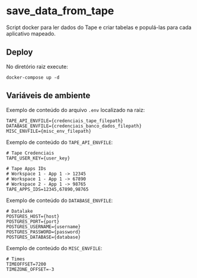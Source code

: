 # save_data_from_tape

Script docker para ler dados do Tape e criar tabelas e populá-las para cada aplicativo mapeado.

## Deploy

No diretório raiz execute:

`docker-compose up -d`

## Variáveis de ambiente

Exemplo de conteúdo do arquivo `.env` localizado na raiz:

```shell
TAPE_API_ENVFILE={credenciais_tape_filepath}
DATABASE_ENVFILE={credenciais_banco_dados_filepath}
MISC_ENVFILE={misc_env_filepath}
```

Exemplo de conteúdo do `TAPE_API_ENVFILE`:

```shell
# Tape Credenciais
TAPE_USER_KEY={user_key}

# Tape Apps IDs
# Workspace 1 - App 1 -> 12345
# Workspace 1 - App 1 -> 67890
# Workspace 2 - App 1 -> 98765
TAPE_APPS_IDS=12345,67890,98765
```

Exemplo de conteúdo do `DATABASE_ENVFILE`:

```shell
# Datalake
POSTGRES_HOST={host}
POSTGRES_PORT={port}
POSTGRES_USERNAME={username}
POSTGRES_PASSWORD={password}
POSTGRES_DATABASE={database}
```

Exemplo de conteúdo do `MISC_ENVFILE`:

```shell
# Times
TIMEOFFSET=7200
TIMEZONE_OFFSET=-3
```
